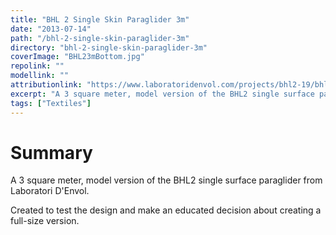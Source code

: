 ```yaml
---
title: "BHL 2 Single Skin Paraglider 3m"
date: "2013-07-14"
path: "/bhl-2-single-skin-paraglider-3m"
directory: "bhl-2-single-skin-paraglider-3m"
coverImage: "BHL23mBottom.jpg"
repolink: ""
modellink: ""
attributionlink: "https://www.laboratoridenvol.com/projects/bhl2-19/bhl2-19.html"
excerpt: "A 3 square meter, model version of the BHL2 single surface paraglider from Laboratori D'Envol."
tags: ["Textiles"]
---
```


# Summary

A 3 square meter, model version of the BHL2 single surface paraglider from Laboratori D'Envol.

Created to test the design and make an educated decision about creating a full-size version.
